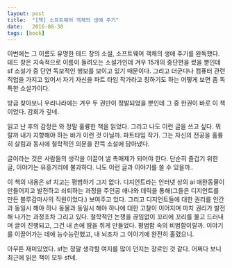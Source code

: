 ```yaml
---
layout: post
title:  "[책] 소프트웨어 객체의 생애 주기"
date:   2016-08-30
tags: [book]
---
```


이번에는 그 이름도 유명한 테드 창의 소설, 소프트웨어 객체의 생애 주기를 완독했다. 테드 창은 지속적으로 이름이 들려오는 소설가인데 겨우 15개의 중단편을 썼을 뿐인데 sf 소설가 중 단연 독보적인 행보를 보이고 있기 때문이다. 그리고 더군다나 컴퓨터 관련 직업을 가지고 있어서 자기 자신을 파트 타임 작가라고 칭하기도 하는 어떻게 보면 좀 독특한 소설가이다. 

  방금 찾아보니 우리나라에는 겨우 두 권만이 정발되었을 뿐인데 그 중 한권이 바로 이 책이었다. 감회가 깊네. 

  읽고 난 후의 감정은 와 정말 훌륭한 책을 읽었다. 그리고 나도 이런 글을 쓰고 싶다. 뭐랄까 내가 지향해야 하는 바가 이런 것 아닐까. 파트타임 작가. 그는 자신의 전공을 훌륭히 살림과 동시에 철학적인 의문을 잔뜩 소설에 담아냈다. 

  글이라는 것은 사람들의 생각을 이끌어 낼 촉매제가 되어야 한다. 단순히 즐겁기 위한 글, 이야기는 유흥거리에 불과하다. 나도 이런 글과 이야기를 쓸 수 있을까.. 

  이 책의 내용은 sf 치고는 평범하기 그지 없다. 디지언트라는 인터넷 상의 ai 애완동물이 만들어지고 발전하고 쇠퇴하는 과정을 주인공 애나와 데릭을 통해(그들은 디지언트를 만든 블루감마사의 직원이었다.) 보여주고 있다. 그리고 디지언트들에 대한 권리를 인간과 동일시 해야 하나 동물과 동일시 해야 하나에 대한 고찰이 이어지며 마치 권리가 발전해 나가는 과정조차 그리고 있다. 철학적인 논쟁을 끊임없이 꼬리에 꼬리를 물고 드러내며 글이 진행되고, 그건 내 손에 땀을 쥐게 만들었다. 평범함 속의 비범함이랄까. 이야기를 이끌어가는 데에 능수능란했고, 내 뇌조차 그 이야기에 완전히 홀렸으니. 

  아무튼 재미있었다. sf는 정말 생각할 여지를 많이 던지는 장르인 것 같다. 어쩌다 보니 최근에 읽은 책이 모두 sf네.